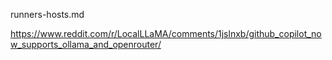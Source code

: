 

runners-hosts.md

https://www.reddit.com/r/LocalLLaMA/comments/1jslnxb/github_copilot_now_supports_ollama_and_openrouter/
